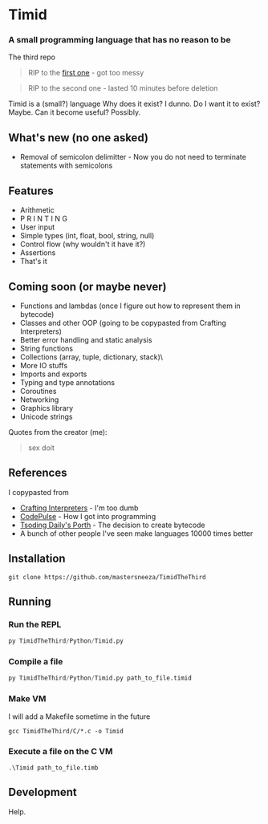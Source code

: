 # Timid

### A small programming language that has no reason to be

The third repo
> RIP to the [first one](https://github.com/mastersneeza/Timid) - got too messy

> RIP to the second one - lasted 10 minutes before deletion

Timid is a (small?) language
Why does it exist? I dunno.
Do I want it to exist? Maybe.
Can it become useful? Possibly.

## What's new (no one asked)

- Removal of semicolon delimitter - Now you do not need to terminate statements with semicolons

## Features

- Arithmetic
- P R I N T I N G
- User input
- Simple types (int, float, bool, string, null)
- Control flow (why wouldn't it have it?)
- Assertions
- That's it

## Coming soon (or maybe never)

- Functions and lambdas (once I figure out how to represent them in bytecode)
- Classes and other OOP (going to be copypasted from Crafting Interpreters)
- Better error handling and static analysis
- String functions
- Collections (array, tuple, dictionary, stack)\
- More IO stuffs
- Imports and exports
- Typing and type annotations
- Coroutines
- Networking
- Graphics library
- Unicode strings

Quotes from the creator (me):
> sex
> doit

## References

I copypasted from

- [Crafting Interpreters](https://craftinginterpreters.com) - I'm too dumb
- [CodePulse](https://github.com/davidcallanan/py-myopl-code) - How I got into programming
- [Tsoding Daily's Porth](https://youtube.com/playlist?list=PLpM-Dvs8t0VbMZA7wW9aR3EtBqe2kinu4) - The decision to create bytecode
- A bunch of other people I've seen make languages 10000 times better

## Installation

```command
git clone https://github.com/mastersneeza/TimidTheThird
```

## Running

### Run the REPL

```python
py TimidTheThird/Python/Timid.py
```

### Compile a file

```python
py TimidTheThird/Python/Timid.py path_to_file.timid
```

### Make VM

I will add a Makefile sometime in the future

```command
gcc TimidTheThird/C/*.c -o Timid
```

### Execute a file on the C VM

```command
.\Timid path_to_file.timb
```

## Development

Help.
